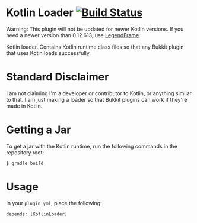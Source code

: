 Kotlin Loader [![Build Status](https://snap-ci.com/LegendArenaMC/Kotlin-Loader/branch/master/build_image)](https://snap-ci.com/LegendArenaMC/Kotlin-Loader/branch/master)
====

Warning: This plugin will not be updated for newer Kotlin versions. If you need a newer version than 0.12.613, use [LegendFrame](https://github.com/LegendArenaMC/LegendFrame).

Kotlin loader. Contains Kotlin runtime class files so that any Bukkit plugin that uses Kotin loads successfully.

Standard Disclaimer
====

I am not claiming I'm a developer or contributor to Kotlin, or anything similar to that.
I am just making a loader so that Bukkit plugins can work if they're made in Kotlin.

Getting a Jar
====

To get a jar with the Kotlin runtime, run the following commands in the repository root:

```
$ gradle build
```

Usage
====

In your `plugin.yml`, place the following:

```
depends: [KotlinLoader]
```
